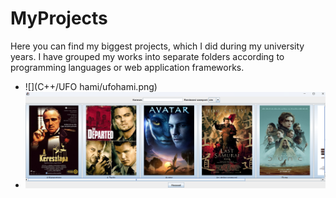 # MyProjects

Here you can find my biggest projects, which I did during my university years. 
I have grouped my works into separate folders according to programming languages or web application frameworks.

- ![](C++/UFO hami/ufohami.png)
- ![](Java/MovieStore/image.png)
